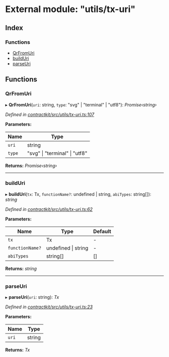 # External module: "utils/tx-uri"

## Index

### Functions

* [QrFromUri](_utils_tx_uri_.md#qrfromuri)
* [buildUri](_utils_tx_uri_.md#builduri)
* [parseUri](_utils_tx_uri_.md#parseuri)

## Functions

###  QrFromUri

▸ **QrFromUri**(`uri`: string, `type`: "svg" | "terminal" | "utf8"): *Promise‹string›*

*Defined in [contractkit/src/utils/tx-uri.ts:107](https://github.com/celo-org/celo-monorepo/blob/master/packages/contractkit/src/utils/tx-uri.ts#L107)*

**Parameters:**

Name | Type |
------ | ------ |
`uri` | string |
`type` | "svg" &#124; "terminal" &#124; "utf8" |

**Returns:** *Promise‹string›*

___

###  buildUri

▸ **buildUri**(`tx`: Tx, `functionName?`: undefined | string, `abiTypes`: string[]): *string*

*Defined in [contractkit/src/utils/tx-uri.ts:62](https://github.com/celo-org/celo-monorepo/blob/master/packages/contractkit/src/utils/tx-uri.ts#L62)*

**Parameters:**

Name | Type | Default |
------ | ------ | ------ |
`tx` | Tx | - |
`functionName?` | undefined &#124; string | - |
`abiTypes` | string[] | [] |

**Returns:** *string*

___

###  parseUri

▸ **parseUri**(`uri`: string): *Tx*

*Defined in [contractkit/src/utils/tx-uri.ts:23](https://github.com/celo-org/celo-monorepo/blob/master/packages/contractkit/src/utils/tx-uri.ts#L23)*

**Parameters:**

Name | Type |
------ | ------ |
`uri` | string |

**Returns:** *Tx*
